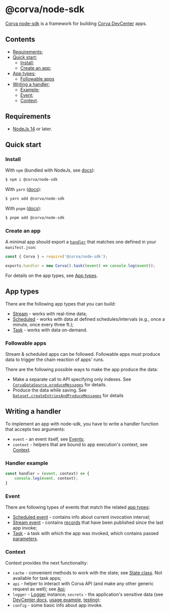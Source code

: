 # @corva/node-sdk

[Corva node-sdk](https://www.npmjs.com/package/@corva/node-sdk) is a framework for building [Corva DevCenter](https://app.corva.ai/dev-center/docs) apps.

## Contents

- [Requirements](#requirements);
- [Quick start](#quick-start);
    - [Install](#install);
    - [Create an app](#create-an-app);
- [App types](#app-types);
    - [Followable apps](#followable-apps)
- [Writing a handler](#writing-a-handler);
    - [Example](#handler-example);
    - [Event](#event);
    - [Context](#context).

## Requirements

- [NodeJs 14](https://nodejs.org/en/) or later.

## Quick start

### Install

With `npm` (bundled with NodeJs, see [docs](https://docs.npmjs.com/downloading-and-installing-node-js-and-npm)):

```sh
$ npm i @corva/node-sdk
```

With `yarn` ([docs](https://yarnpkg.com/getting-started)):

```sh
$ yarn add @corva/node-sdk
```

With `pnpm` ([docs](https://pnpm.io/installation)):

```sh
$ pnpm add @corva/node-sdk
```

### Create an app

A minimal app should export a [`handler`](https://docs.aws.amazon.com/lambda/latest/dg/nodejs-handler.html) that matches one defined in your `manifest.json`:

```js
const { Corva } = require('@corva/node-sdk');

exports.handler = new Corva().task((event) => console.log(event));
```

For details on the app types, see [App types](#app-types).

## App types

There are the following app types that you can build:

- [Stream](https://corva-ai.github.io/node-sdk/docs/v8.1.0-rc.10/classes/Corva.html#stream) - works with real-time data;
- [Scheduled](https://corva-ai.github.io/node-sdk/docs/v8.1.0-rc.10/classes/Corva.html#scheduled) - works with data at defined schedules/intervals (e.g., once a minute, once every three ft.);
- [Task](https://corva-ai.github.io/node-sdk/docs/v8.1.0-rc.10/classes/Corva.html#task) - works with data on-demand.

### Followable apps

Stream & scheduled apps can be followed. Followable apps must produce data to trigger the chain reaction of apps' runs.

There are the following possible ways to make the app produce the data:

- Make a separate call to API specifying only indexes. See [`CorvaDataSource.produceMessages`](https://corva-ai.github.io/node-sdk/docs/v8.1.0-rc.10/classes/library.CorvaDataSource.html#produceMessages) for details.
- Produce the data while saving. See [`Dataset.createEntriesAndProduceMessages`](https://corva-ai.github.io/node-sdk/docs/v8.1.0-rc.10/classes/Dataset.html#createEntriesAndProduceMessages) for details

## Writing a handler

To implement an app with node-sdk, you have to write a handler function that accepts two arguments:
- `event` - an event itself, see [Events](#events);
- `context` - helpers that are bound to app execution's context, see [Context](#context).

### Handler example

```js
const handler = (event, context) => {
    console.log(event, context);
}
```

### Event

There are following types of events that match the related [app types](#app-types):

- [Scheduled event](https://corva-ai.github.io/node-sdk/docs/v8.1.0-rc.10/interfaces/library.BaseScheduledLambdaEvent.html) - contains info about current invocation interval;
- [Stream event](https://corva-ai.github.io/node-sdk/docs/v8.1.0-rc.10/interfaces/StreamLambdaEvent) - contains [records](https://corva-ai.github.io/node-sdk/docs/v8.1.0-rc.10/interfaces/StreamLambdaEvent#records) that have been published since the last app invoke;
- [Task](https://corva-ai.github.io/node-sdk/docs/v8.1.0-rc.10/interfaces/Task) - a task with which the app was invoked, which contains passed [parameters](https://corva-ai.github.io/node-sdk/docs/v8.1.0-rc.10/interfaces/Task#properties).

### Context
Context provides the next functionality:
- `cache` - convenient methods to work with the state; see [State class](https://corva-ai.github.io/node-sdk/docs/v8.1.0-rc.10/classes/library.State). Not available for task apps;
- `api` - helper to interact with Corva API (and make any other generic request as well); see [Api](https://corva-ai.github.io/node-sdk/docs/v8.1.0-rc.10/classes/library.CorvaDataSource);
- `logger` - [Logger](https://corva-ai.github.io/node-sdk/docs/v8.1.0-rc.10/classes/CorvaLogger) instance;
`secrets` - the application's sensitive data (see [DevCenter docs](https://app.qa.corva.ai/dev-center/docs/backend/secrets), [usage example](https://corva-ai.github.io/node-sdk/docs/v8.1.0-rc.10/interfaces/HandlerContext.html#secrets), [testing](https://www.npmjs.com/package/@corva/local-testing-framework#app-secrets));
- `config` - some basic info about app invoke.
